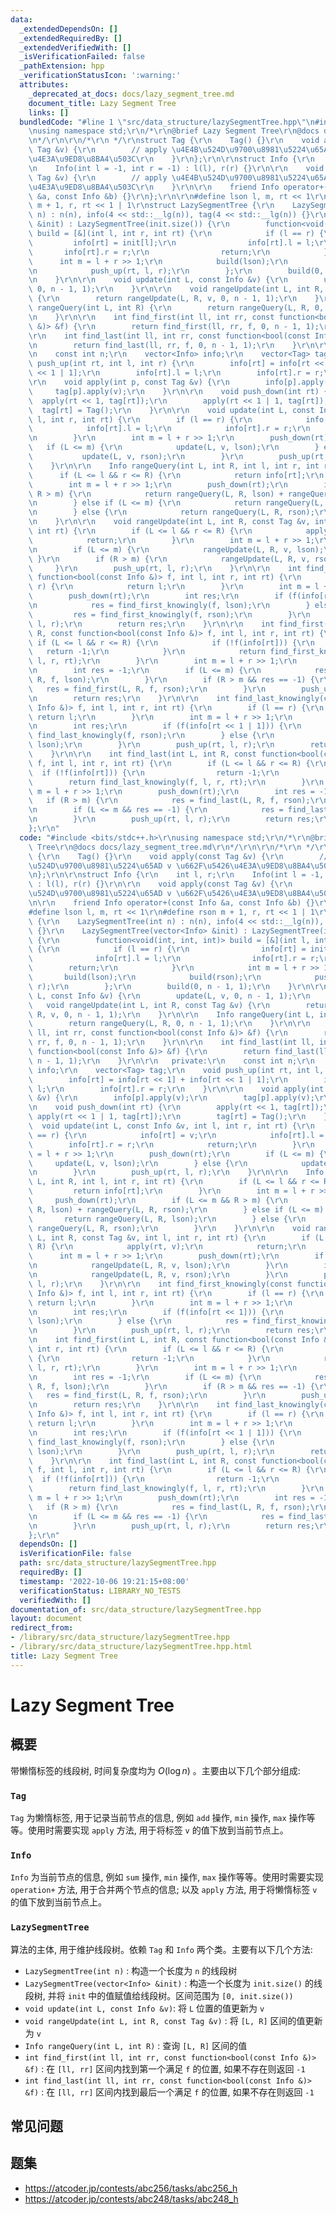 ```yaml
---
data:
  _extendedDependsOn: []
  _extendedRequiredBy: []
  _extendedVerifiedWith: []
  _isVerificationFailed: false
  _pathExtension: hpp
  _verificationStatusIcon: ':warning:'
  attributes:
    _deprecated_at_docs: docs/lazy_segment_tree.md
    document_title: Lazy Segment Tree
    links: []
  bundledCode: "#line 1 \"src/data_structure/lazySegmentTree.hpp\"\n#include <bits/stdc++.h>\r\
    \nusing namespace std;\r\n/*\r\n@brief Lazy Segment Tree\r\n@docs docs/lazy_segment_tree.md\r\
    \n*/\r\n\r\n/*\r\n */\r\nstruct Tag {\r\n    Tag() {}\r\n    void apply(const\
    \ Tag &v) {\r\n        // apply \u4E4B\u524D\u9700\u8981\u5224\u65AD v \u662F\u5426\
    \u4E3A\u9ED8\u8BA4\u503C\r\n    }\r\n};\r\n\r\nstruct Info {\r\n    int l, r;\r\
    \n    Info(int l = -1, int r = -1) : l(l), r(r) {}\r\n\r\n    void apply(const\
    \ Tag &v) {\r\n        // apply \u4E4B\u524D\u9700\u8981\u5224\u65AD v \u662F\u5426\
    \u4E3A\u9ED8\u8BA4\u503C\r\n    }\r\n\r\n    friend Info operator+(const Info\
    \ &a, const Info &b) {}\r\n};\r\n\r\n#define lson l, m, rt << 1\r\n#define rson\
    \ m + 1, r, rt << 1 | 1\r\nstruct LazySegmentTree {\r\n    LazySegmentTree(int\
    \ n) : n(n), info(4 << std::__lg(n)), tag(4 << std::__lg(n)) {}\r\n    LazySegmentTree(vector<Info>\
    \ &init) : LazySegmentTree(init.size()) {\r\n        function<void(int, int, int)>\
    \ build = [&](int l, int r, int rt) {\r\n            if (l == r) {\r\n       \
    \         info[rt] = init[l];\r\n                info[rt].l = l;\r\n         \
    \       info[rt].r = r;\r\n                return;\r\n            }\r\n      \
    \      int m = l + r >> 1;\r\n            build(lson);\r\n            build(rson);\r\
    \n            push_up(rt, l, r);\r\n        };\r\n        build(0, n - 1, 1);\r\
    \n    }\r\n\r\n    void update(int L, const Info &v) {\r\n        update(L, v,\
    \ 0, n - 1, 1);\r\n    }\r\n\r\n    void rangeUpdate(int L, int R, const Tag &v)\
    \ {\r\n        return rangeUpdate(L, R, v, 0, n - 1, 1);\r\n    }\r\n\r\n    Info\
    \ rangeQuery(int L, int R) {\r\n        return rangeQuery(L, R, 0, n - 1, 1);\r\
    \n    }\r\n\r\n    int find_first(int ll, int rr, const function<bool(const Info\
    \ &)> &f) {\r\n        return find_first(ll, rr, f, 0, n - 1, 1);\r\n    }\r\n\
    \r\n    int find_last(int ll, int rr, const function<bool(const Info &)> &f) {\r\
    \n        return find_last(ll, rr, f, 0, n - 1, 1);\r\n    }\r\n\r\n   private:\r\
    \n    const int n;\r\n    vector<Info> info;\r\n    vector<Tag> tag;\r\n    void\
    \ push_up(int rt, int l, int r) {\r\n        info[rt] = info[rt << 1] + info[rt\
    \ << 1 | 1];\r\n        info[rt].l = l;\r\n        info[rt].r = r;\r\n    }\r\n\
    \r\n    void apply(int p, const Tag &v) {\r\n        info[p].apply(v);\r\n   \
    \     tag[p].apply(v);\r\n    }\r\n\r\n    void push_down(int rt) {\r\n      \
    \  apply(rt << 1, tag[rt]);\r\n        apply(rt << 1 | 1, tag[rt]);\r\n      \
    \  tag[rt] = Tag();\r\n    }\r\n\r\n    void update(int L, const Info &v, int\
    \ l, int r, int rt) {\r\n        if (l == r) {\r\n            info[rt] = v;\r\n\
    \            info[rt].l = l;\r\n            info[rt].r = r;\r\n            return;\r\
    \n        }\r\n        int m = l + r >> 1;\r\n        push_down(rt);\r\n     \
    \   if (L <= m) {\r\n            update(L, v, lson);\r\n        } else {\r\n \
    \           update(L, v, rson);\r\n        }\r\n        push_up(rt, l, r);\r\n\
    \    }\r\n\r\n    Info rangeQuery(int L, int R, int l, int r, int rt) {\r\n  \
    \      if (L <= l && r <= R) {\r\n            return info[rt];\r\n        }\r\n\
    \        int m = l + r >> 1;\r\n        push_down(rt);\r\n        if (L <= m &&\
    \ R > m) {\r\n            return rangeQuery(L, R, lson) + rangeQuery(L, R, rson);\r\
    \n        } else if (L <= m) {\r\n            return rangeQuery(L, R, lson);\r\
    \n        } else {\r\n            return rangeQuery(L, R, rson);\r\n        }\r\
    \n    }\r\n\r\n    void rangeUpdate(int L, int R, const Tag &v, int l, int r,\
    \ int rt) {\r\n        if (L <= l && r <= R) {\r\n            apply(rt, v);\r\n\
    \            return;\r\n        }\r\n        int m = l + r >> 1;\r\n        push_down(rt);\r\
    \n        if (L <= m) {\r\n            rangeUpdate(L, R, v, lson);\r\n       \
    \ }\r\n        if (R > m) {\r\n            rangeUpdate(L, R, v, rson);\r\n   \
    \     }\r\n        push_up(rt, l, r);\r\n    }\r\n\r\n    int find_first_knowingly(const\
    \ function<bool(const Info &)> f, int l, int r, int rt) {\r\n        if (l ==\
    \ r) {\r\n            return l;\r\n        }\r\n        int m = l + r >> 1;\r\n\
    \        push_down(rt);\r\n        int res;\r\n        if (f(info[rt << 1])) {\r\
    \n            res = find_first_knowingly(f, lson);\r\n        } else {\r\n   \
    \         res = find_first_knowingly(f, rson);\r\n        }\r\n        push_up(rt,\
    \ l, r);\r\n        return res;\r\n    }\r\n\r\n    int find_first(int L, int\
    \ R, const function<bool(const Info &)> f, int l, int r, int rt) {\r\n       \
    \ if (L <= l && r <= R) {\r\n            if (!f(info[rt])) {\r\n             \
    \   return -1;\r\n            }\r\n            return find_first_knowingly(f,\
    \ l, r, rt);\r\n        }\r\n        int m = l + r >> 1;\r\n        push_down(rt);\r\
    \n        int res = -1;\r\n        if (L <= m) {\r\n            res = find_first(L,\
    \ R, f, lson);\r\n        }\r\n        if (R > m && res == -1) {\r\n         \
    \   res = find_first(L, R, f, rson);\r\n        }\r\n        push_up(rt, l, r);\r\
    \n        return res;\r\n    }\r\n\r\n    int find_last_knowingly(const function<bool(const\
    \ Info &)> f, int l, int r, int rt) {\r\n        if (l == r) {\r\n           \
    \ return l;\r\n        }\r\n        int m = l + r >> 1;\r\n        push_down(rt);\r\
    \n        int res;\r\n        if (f(info[rt << 1 | 1])) {\r\n            res =\
    \ find_last_knowingly(f, rson);\r\n        } else {\r\n            res = find_last_knowingly(f,\
    \ lson);\r\n        }\r\n        push_up(rt, l, r);\r\n        return res;\r\n\
    \    }\r\n\r\n    int find_last(int L, int R, const function<bool(const Info &)>\
    \ f, int l, int r, int rt) {\r\n        if (L <= l && r <= R) {\r\n          \
    \  if (!f(info[rt])) {\r\n                return -1;\r\n            }\r\n    \
    \        return find_last_knowingly(f, l, r, rt);\r\n        }\r\n        int\
    \ m = l + r >> 1;\r\n        push_down(rt);\r\n        int res = -1;\r\n     \
    \   if (R > m) {\r\n            res = find_last(L, R, f, rson);\r\n        }\r\
    \n        if (L <= m && res == -1) {\r\n            res = find_last(L, R, f, lson);\r\
    \n        }\r\n        push_up(rt, l, r);\r\n        return res;\r\n    }\r\n\
    };\r\n"
  code: "#include <bits/stdc++.h>\r\nusing namespace std;\r\n/*\r\n@brief Lazy Segment\
    \ Tree\r\n@docs docs/lazy_segment_tree.md\r\n*/\r\n\r\n/*\r\n */\r\nstruct Tag\
    \ {\r\n    Tag() {}\r\n    void apply(const Tag &v) {\r\n        // apply \u4E4B\
    \u524D\u9700\u8981\u5224\u65AD v \u662F\u5426\u4E3A\u9ED8\u8BA4\u503C\r\n    }\r\
    \n};\r\n\r\nstruct Info {\r\n    int l, r;\r\n    Info(int l = -1, int r = -1)\
    \ : l(l), r(r) {}\r\n\r\n    void apply(const Tag &v) {\r\n        // apply \u4E4B\
    \u524D\u9700\u8981\u5224\u65AD v \u662F\u5426\u4E3A\u9ED8\u8BA4\u503C\r\n    }\r\
    \n\r\n    friend Info operator+(const Info &a, const Info &b) {}\r\n};\r\n\r\n\
    #define lson l, m, rt << 1\r\n#define rson m + 1, r, rt << 1 | 1\r\nstruct LazySegmentTree\
    \ {\r\n    LazySegmentTree(int n) : n(n), info(4 << std::__lg(n)), tag(4 << std::__lg(n))\
    \ {}\r\n    LazySegmentTree(vector<Info> &init) : LazySegmentTree(init.size())\
    \ {\r\n        function<void(int, int, int)> build = [&](int l, int r, int rt)\
    \ {\r\n            if (l == r) {\r\n                info[rt] = init[l];\r\n  \
    \              info[rt].l = l;\r\n                info[rt].r = r;\r\n        \
    \        return;\r\n            }\r\n            int m = l + r >> 1;\r\n     \
    \       build(lson);\r\n            build(rson);\r\n            push_up(rt, l,\
    \ r);\r\n        };\r\n        build(0, n - 1, 1);\r\n    }\r\n\r\n    void update(int\
    \ L, const Info &v) {\r\n        update(L, v, 0, n - 1, 1);\r\n    }\r\n\r\n \
    \   void rangeUpdate(int L, int R, const Tag &v) {\r\n        return rangeUpdate(L,\
    \ R, v, 0, n - 1, 1);\r\n    }\r\n\r\n    Info rangeQuery(int L, int R) {\r\n\
    \        return rangeQuery(L, R, 0, n - 1, 1);\r\n    }\r\n\r\n    int find_first(int\
    \ ll, int rr, const function<bool(const Info &)> &f) {\r\n        return find_first(ll,\
    \ rr, f, 0, n - 1, 1);\r\n    }\r\n\r\n    int find_last(int ll, int rr, const\
    \ function<bool(const Info &)> &f) {\r\n        return find_last(ll, rr, f, 0,\
    \ n - 1, 1);\r\n    }\r\n\r\n   private:\r\n    const int n;\r\n    vector<Info>\
    \ info;\r\n    vector<Tag> tag;\r\n    void push_up(int rt, int l, int r) {\r\n\
    \        info[rt] = info[rt << 1] + info[rt << 1 | 1];\r\n        info[rt].l =\
    \ l;\r\n        info[rt].r = r;\r\n    }\r\n\r\n    void apply(int p, const Tag\
    \ &v) {\r\n        info[p].apply(v);\r\n        tag[p].apply(v);\r\n    }\r\n\r\
    \n    void push_down(int rt) {\r\n        apply(rt << 1, tag[rt]);\r\n       \
    \ apply(rt << 1 | 1, tag[rt]);\r\n        tag[rt] = Tag();\r\n    }\r\n\r\n  \
    \  void update(int L, const Info &v, int l, int r, int rt) {\r\n        if (l\
    \ == r) {\r\n            info[rt] = v;\r\n            info[rt].l = l;\r\n    \
    \        info[rt].r = r;\r\n            return;\r\n        }\r\n        int m\
    \ = l + r >> 1;\r\n        push_down(rt);\r\n        if (L <= m) {\r\n       \
    \     update(L, v, lson);\r\n        } else {\r\n            update(L, v, rson);\r\
    \n        }\r\n        push_up(rt, l, r);\r\n    }\r\n\r\n    Info rangeQuery(int\
    \ L, int R, int l, int r, int rt) {\r\n        if (L <= l && r <= R) {\r\n   \
    \         return info[rt];\r\n        }\r\n        int m = l + r >> 1;\r\n   \
    \     push_down(rt);\r\n        if (L <= m && R > m) {\r\n            return rangeQuery(L,\
    \ R, lson) + rangeQuery(L, R, rson);\r\n        } else if (L <= m) {\r\n     \
    \       return rangeQuery(L, R, lson);\r\n        } else {\r\n            return\
    \ rangeQuery(L, R, rson);\r\n        }\r\n    }\r\n\r\n    void rangeUpdate(int\
    \ L, int R, const Tag &v, int l, int r, int rt) {\r\n        if (L <= l && r <=\
    \ R) {\r\n            apply(rt, v);\r\n            return;\r\n        }\r\n  \
    \      int m = l + r >> 1;\r\n        push_down(rt);\r\n        if (L <= m) {\r\
    \n            rangeUpdate(L, R, v, lson);\r\n        }\r\n        if (R > m) {\r\
    \n            rangeUpdate(L, R, v, rson);\r\n        }\r\n        push_up(rt,\
    \ l, r);\r\n    }\r\n\r\n    int find_first_knowingly(const function<bool(const\
    \ Info &)> f, int l, int r, int rt) {\r\n        if (l == r) {\r\n           \
    \ return l;\r\n        }\r\n        int m = l + r >> 1;\r\n        push_down(rt);\r\
    \n        int res;\r\n        if (f(info[rt << 1])) {\r\n            res = find_first_knowingly(f,\
    \ lson);\r\n        } else {\r\n            res = find_first_knowingly(f, rson);\r\
    \n        }\r\n        push_up(rt, l, r);\r\n        return res;\r\n    }\r\n\r\
    \n    int find_first(int L, int R, const function<bool(const Info &)> f, int l,\
    \ int r, int rt) {\r\n        if (L <= l && r <= R) {\r\n            if (!f(info[rt]))\
    \ {\r\n                return -1;\r\n            }\r\n            return find_first_knowingly(f,\
    \ l, r, rt);\r\n        }\r\n        int m = l + r >> 1;\r\n        push_down(rt);\r\
    \n        int res = -1;\r\n        if (L <= m) {\r\n            res = find_first(L,\
    \ R, f, lson);\r\n        }\r\n        if (R > m && res == -1) {\r\n         \
    \   res = find_first(L, R, f, rson);\r\n        }\r\n        push_up(rt, l, r);\r\
    \n        return res;\r\n    }\r\n\r\n    int find_last_knowingly(const function<bool(const\
    \ Info &)> f, int l, int r, int rt) {\r\n        if (l == r) {\r\n           \
    \ return l;\r\n        }\r\n        int m = l + r >> 1;\r\n        push_down(rt);\r\
    \n        int res;\r\n        if (f(info[rt << 1 | 1])) {\r\n            res =\
    \ find_last_knowingly(f, rson);\r\n        } else {\r\n            res = find_last_knowingly(f,\
    \ lson);\r\n        }\r\n        push_up(rt, l, r);\r\n        return res;\r\n\
    \    }\r\n\r\n    int find_last(int L, int R, const function<bool(const Info &)>\
    \ f, int l, int r, int rt) {\r\n        if (L <= l && r <= R) {\r\n          \
    \  if (!f(info[rt])) {\r\n                return -1;\r\n            }\r\n    \
    \        return find_last_knowingly(f, l, r, rt);\r\n        }\r\n        int\
    \ m = l + r >> 1;\r\n        push_down(rt);\r\n        int res = -1;\r\n     \
    \   if (R > m) {\r\n            res = find_last(L, R, f, rson);\r\n        }\r\
    \n        if (L <= m && res == -1) {\r\n            res = find_last(L, R, f, lson);\r\
    \n        }\r\n        push_up(rt, l, r);\r\n        return res;\r\n    }\r\n\
    };\r\n"
  dependsOn: []
  isVerificationFile: false
  path: src/data_structure/lazySegmentTree.hpp
  requiredBy: []
  timestamp: '2022-10-06 19:21:15+08:00'
  verificationStatus: LIBRARY_NO_TESTS
  verifiedWith: []
documentation_of: src/data_structure/lazySegmentTree.hpp
layout: document
redirect_from:
- /library/src/data_structure/lazySegmentTree.hpp
- /library/src/data_structure/lazySegmentTree.hpp.html
title: Lazy Segment Tree
---
```

# Lazy Segment Tree

## 概要
带懒惰标签的线段树, 时间复杂度均为 $O(\log n)$ 。主要由以下几个部分组成:
### `Tag`
`Tag` 为懒惰标签, 用于记录当前节点的信息, 例如 `add` 操作, `min` 操作, `max` 操作等等。使用时需要实现 `apply` 方法, 用于将标签 `v` 的值下放到当前节点上。


### `Info`
`Info` 为当前节点的信息, 例如 `sum` 操作, `min` 操作, `max` 操作等等。使用时需要实现 `operation+` 方法, 用于合并两个节点的信息; 以及 `apply` 方法, 用于将懒惰标签 `v` 的值下放到当前节点上。


### `LazySegmentTree`
算法的主体, 用于维护线段树。依赖 `Tag` 和 `Info` 两个类。主要有以下几个方法:
- `LazySegmentTree(int n)` : 构造一个长度为 `n` 的线段树
- `LazySegmentTree(vector<Info> &init)` : 构造一个长度为 `init.size()` 的线段树, 并将 `init` 中的值赋值给线段树。区间范围为 `[0, init.size())`
- `void update(int L, const Info &v)`: 将 `L` 位置的值更新为 `v`
- `void rangeUpdate(int L, int R, const Tag &v)` : 将 `[L, R]` 区间的值更新为 `v`
- `Info rangeQuery(int L, int R)` : 查询 `[L, R]` 区间的值
- `int find_first(int ll, int rr, const function<bool(const Info &)> &f)` : 在 `[ll, rr]` 区间内找到第一个满足 `f` 的位置, 如果不存在则返回 `-1`
- `int find_last(int ll, int rr, const function<bool(const Info &)> &f)` : 在 `[ll, rr]` 区间内找到最后一个满足 `f` 的位置, 如果不存在则返回 `-1`

## 常见问题

## 题集
- https://atcoder.jp/contests/abc256/tasks/abc256_h
- https://atcoder.jp/contests/abc248/tasks/abc248_h

